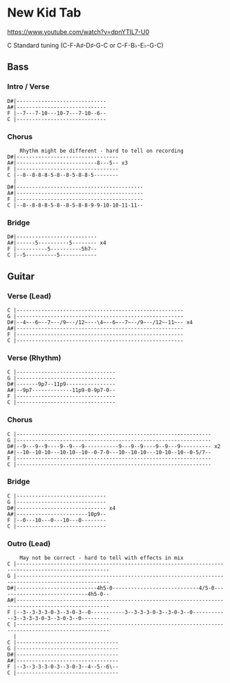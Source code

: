 
# New Kid Tab

<https://www.youtube.com/watch?v=dpnYTIL7-U0>

C Standard tuning (C-F-A♯-D♯-G-C or C-F-B♭-E♭-G-C)

## Bass

### Intro / Verse

    D#|-----------------------------
    A#|-----------------------------
    F |--7---7-10---10-7---7-10--6--
    C |-----------------------------

### Chorus

        Rhythm might be different - hard to tell on recording
    D#|---------------------------------
    A#|--------------------------8---5-- x3
    F |---------------------------------
    C |--8--8-8-8-5-8--8-5-8-8-5--------
      |
    D#|-----------------------------------------
    A#|-----------------------------------------
    F |-----------------------------------------
    C |--8--8-8-8-5-8--8-5-8-8-9-9-10-10-11-11--

### Bridge

    D#|--------------------------
    A#|------5----------5-------- x4
    F |----------5----------5h7--
    C |--5----------5------------

## Guitar
  
### Verse (Lead)

    C |------------------------------------------------------
    G |------------------------------------------------------
    D#|--4~--6~--7~--/9~--/12~---\4~--6~--7~--/9~--/12~-11~-- x4
    A#|------------------------------------------------------
    F |------------------------------------------------------
    C |------------------------------------------------------

### Verse (Rhythm)

    C |--------------------------------
    G |--------------------------------
    D#|-------9p7--11p9----------------
    A#|--9p7-------------11p9-0-9p7-0--
    F |--------------------------------
    C |--------------------------------

### Chorus

    C |---------------------------------------------------------------
    G |---------------------------------------------------------------
    D#|--9---9--9----9--9---9-----------9---9--9----9--9---9---------- x2
    A#|--10--10-10---10-10--10--0-7-0---10--10-10---10-10--10--0-5/7--
    F |---------------------------------------------------------------
    C |---------------------------------------------------------------

### Bridge

    C |-----------------------------
    G |-----------------------------
    D#|----------------------------- x4
    A#|-----------------------10p9--
    F |--0---10---0---10---0--------
    C |-----------------------------

### Outro (Lead)

        May not be correct - hard to tell with effects in mix
    C |----------------------------------------------------------------------------------------------------
    G |----------------------------------------------------------------------------------------------------
    D#|--------------------------4h5-0----------------------------4/5-0-----------------------------4h5-0--
    A#|----------------------------------------------------------------------------------------------------
    F |--3--3-3-3-0-3--3-0-3--0-----------3--3-3-3-0-3--3-0-3--0------------3--3-3-3-0-3--3-0-3--0---------
    C |----------------------------------------------------------------------------------------------------
      |
    C |---------------------------------
    G |---------------------------------
    D#|---------------------------------
    A#|---------------------------------
    F |--3--3-3-3-0-3--3-0-3--4--5--6\--
    C |---------------------------------

